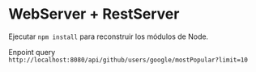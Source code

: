 # WebServer + RestServer

Ejecutar `npm install` para reconstruir los módulos de Node.

Enpoint query `http://localhost:8080/api/github/users/google/mostPopular?limit=10`
